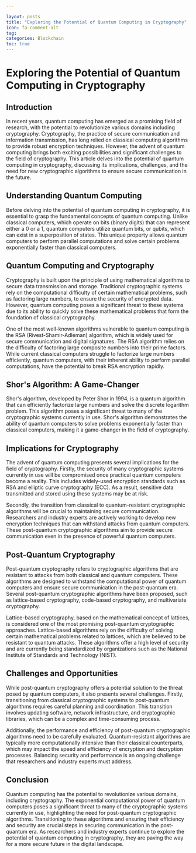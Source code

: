 ```yaml
---

layout: posts
title: "Exploring the Potential of Quantum Computing in Cryptography"
icon: fa-comment-alt
tag:
categories: Blockchain
toc: true
---
```




# Exploring the Potential of Quantum Computing in Cryptography

## Introduction

In recent years, quantum computing has emerged as a promising field of research, with the potential to revolutionize various domains including cryptography. Cryptography, the practice of secure communication and information transmission, has long relied on classical computing algorithms to provide robust encryption techniques. However, the advent of quantum computing brings both exciting possibilities and significant challenges to the field of cryptography. This article delves into the potential of quantum computing in cryptography, discussing its implications, challenges, and the need for new cryptographic algorithms to ensure secure communication in the future.

## Understanding Quantum Computing

Before delving into the potential of quantum computing in cryptography, it is essential to grasp the fundamental concepts of quantum computing. Unlike classical computers, which operate on bits (binary digits) that can represent either a 0 or a 1, quantum computers utilize quantum bits, or qubits, which can exist in a superposition of states. This unique property allows quantum computers to perform parallel computations and solve certain problems exponentially faster than classical computers.

## Quantum Computing and Cryptography

Cryptography is built upon the principle of using mathematical algorithms to secure data transmission and storage. Traditional cryptographic systems rely on the computational difficulty of certain mathematical problems, such as factoring large numbers, to ensure the security of encrypted data. However, quantum computing poses a significant threat to these systems due to its ability to quickly solve these mathematical problems that form the foundation of classical cryptography.

One of the most well-known algorithms vulnerable to quantum computing is the RSA (Rivest-Shamir-Adleman) algorithm, which is widely used for secure communication and digital signatures. The RSA algorithm relies on the difficulty of factoring large composite numbers into their prime factors. While current classical computers struggle to factorize large numbers efficiently, quantum computers, with their inherent ability to perform parallel computations, have the potential to break RSA encryption rapidly.

## Shor's Algorithm: A Game-Changer

Shor's algorithm, developed by Peter Shor in 1994, is a quantum algorithm that can efficiently factorize large numbers and solve the discrete logarithm problem. This algorithm poses a significant threat to many of the cryptographic systems currently in use. Shor's algorithm demonstrates the ability of quantum computers to solve problems exponentially faster than classical computers, making it a game-changer in the field of cryptography.

## Implications for Cryptography

The advent of quantum computing presents several implications for the field of cryptography. Firstly, the security of many cryptographic systems currently in use will be compromised once practical quantum computers become a reality. This includes widely-used encryption standards such as RSA and elliptic curve cryptography (ECC). As a result, sensitive data transmitted and stored using these systems may be at risk.

Secondly, the transition from classical to quantum-resistant cryptographic algorithms will be crucial to maintaining secure communication. Researchers and industry experts are actively working to develop new encryption techniques that can withstand attacks from quantum computers. These post-quantum cryptographic algorithms aim to provide secure communication even in the presence of powerful quantum computers.

## Post-Quantum Cryptography

Post-quantum cryptography refers to cryptographic algorithms that are resistant to attacks from both classical and quantum computers. These algorithms are designed to withstand the computational power of quantum computers and ensure secure communication in the post-quantum era. Several post-quantum cryptographic algorithms have been proposed, such as lattice-based cryptography, code-based cryptography, and multivariate cryptography.

Lattice-based cryptography, based on the mathematical concept of lattices, is considered one of the most promising post-quantum cryptographic approaches. Lattice-based algorithms rely on the difficulty of solving certain mathematical problems related to lattices, which are believed to be resistant to quantum attacks. These algorithms offer a high level of security and are currently being standardized by organizations such as the National Institute of Standards and Technology (NIST).

## Challenges and Opportunities

While post-quantum cryptography offers a potential solution to the threat posed by quantum computers, it also presents several challenges. Firstly, transitioning from classical cryptographic systems to post-quantum algorithms requires careful planning and coordination. This transition involves updating software, network infrastructure, and cryptographic libraries, which can be a complex and time-consuming process.

Additionally, the performance and efficiency of post-quantum cryptographic algorithms need to be carefully evaluated. Quantum-resistant algorithms are typically more computationally intensive than their classical counterparts, which may impact the speed and efficiency of encryption and decryption processes. Balancing security and performance is an ongoing challenge that researchers and industry experts must address.

## Conclusion

Quantum computing has the potential to revolutionize various domains, including cryptography. The exponential computational power of quantum computers poses a significant threat to many of the cryptographic systems currently in use, highlighting the need for post-quantum cryptographic algorithms. Transitioning to these algorithms and ensuring their efficiency and security are crucial steps in securing communication in the post-quantum era. As researchers and industry experts continue to explore the potential of quantum computing in cryptography, they are paving the way for a more secure future in the digital landscape.